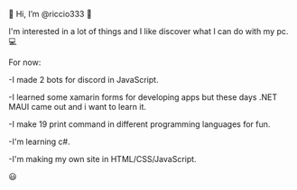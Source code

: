 👋 Hi, I’m @riccio333 👋

I'm interested in a lot of things and I like discover what I can do with my pc. 💻

For now:

-I made 2 bots for discord in JavaScript.

-I learned some xamarin forms for developing apps but these days .NET MAUI came out and i want to learn it.

-I make 19 print command in different programming languages for fun.

-I'm learning c#.

-I'm making my own site in HTML/CSS/JavaScript.

😃

<!---
riccio333/riccio333 is a ✨ special ✨ repository because its `README.md` (this file) appears on your GitHub profile.
You can click the Preview link to take a look at your changes.
--->
